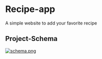 # Recipe-app

A simple website to add your favorite recipe

## Project-Schema

[![schema.png](https://i.postimg.cc/RCwRC07d/schema.png)](https://postimg.cc/9zFTJCNw)
